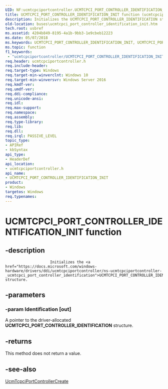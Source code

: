 ```yaml
---
UID: NF:ucmtcpciportcontroller.UCMTCPCI_PORT_CONTROLLER_IDENTIFICATION_INIT
title: UCMTCPCI_PORT_CONTROLLER_IDENTIFICATION_INIT function (ucmtcpciportcontroller.h)
description: Initializes the UCMTCPCI_PORT_CONTROLLER_IDENTIFICATION structure.
old-location: buses\ucmtcpci_port_controller_identification_init.htm
tech.root: usbref
ms.assetid: 4204b849-8195-4a1b-9bb3-1e9cbeb12223
ms.date: 05/07/2018
ms.keywords: UCMTCPCI_PORT_CONTROLLER_IDENTIFICATION_INIT, UCMTCPCI_PORT_CONTROLLER_IDENTIFICATION_INIT method [Buses], buses.ucmtcpci_port_controller_identification_init, ucmtcpciportcontroller/UCMTCPCI_PORT_CONTROLLER_IDENTIFICATION_INIT
ms.topic: function
f1_keywords:
 - "ucmtcpciportcontroller/UCMTCPCI_PORT_CONTROLLER_IDENTIFICATION_INIT"
req.header: ucmtcpciportcontroller.h
req.include-header: 
req.target-type: Windows
req.target-min-winverclnt: Windows 10
req.target-min-winversvr: Windows Server 2016
req.kmdf-ver: 
req.umdf-ver: 
req.ddi-compliance: 
req.unicode-ansi: 
req.idl: 
req.max-support: 
req.namespace: 
req.assembly: 
req.type-library: 
req.lib: 
req.dll: 
req.irql: PASSIVE_LEVEL
topic_type:
- APIRef
- kbSyntax
api_type:
- HeaderDef
api_location:
- ucmtcpciportcontroller.h
api_name:
- UCMTCPCI_PORT_CONTROLLER_IDENTIFICATION_INIT
product:
- Windows
targetos: Windows
req.typenames: 
---
```


# UCMTCPCI_PORT_CONTROLLER_IDENTIFICATION_INIT function


## -description



                        Initializes the <a href="https://docs.microsoft.com/windows-hardware/drivers/ddi/ucmtcpciportcontroller/ns-ucmtcpciportcontroller-_ucmtcpci_port_controller_identification">UCMTCPCI_PORT_CONTROLLER_IDENTIFICATION</a> structure.
                


## -parameters




### -param Identification [out]

A pointer to the driver-allocated <b>UCMTCPCI_PORT_CONTROLLER_IDENTIFICATION</b> structure.


## -returns



This method does not return a value.




## -see-also




<a href="https://docs.microsoft.com/windows-hardware/drivers/ddi/ucmtcpciportcontroller/nf-ucmtcpciportcontroller-ucmtcpciportcontrollercreate">UcmTcpciPortControllerCreate</a>
 

 


